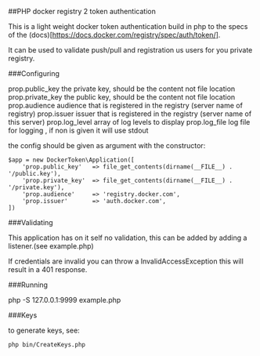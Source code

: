 ##PHP docker registry 2 token authentication

This is a light weight docker token authentication build in php to the specs of the (docs)[https://docs.docker.com/registry/spec/auth/token/].

It can be used to validate push/pull and registration us users for you private registry.

###Configuring

prop.public_key     the private key, should be the content not file location
prop.private_key    the public key, should be the content not file location
prop.audience       audience that is registered in the registry (server name of registry)
prop.issuer         issuer that is registered in the registry (server name of this server)
prop.log_level      array of log levels to display
prop.log_file       log file for logging , if non is given it will use stdout

the config should be given as argument with the constructor:

```
$app = new DockerToken\Application([
    'prop.public_key'   => file_get_contents(dirname(__FILE__) . '/public.key'),
    'prop.private_key'  => file_get_contents(dirname(__FILE__) . '/private.key'),
    'prop.audience'     => 'registry.docker.com',
    'prop.issuer'       => 'auth.docker.com',
])
```

###Validating

This application has on it self no validation, this can be added by adding a listener.(see example.php)

If credentials are invalid you can throw a InvalidAccessException this will result in a 401 response.

###Running

php -S 127.0.0.1:9999 example.php

###Keys

to generate keys, see:

```
php bin/CreateKeys.php 
```
